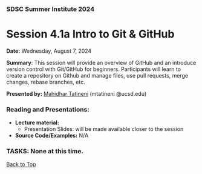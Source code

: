### SDSC Summer Institute 2024
# Session 4.1a Intro to Git & GitHub

**Date:** Wednesday, August 7, 2024

**Summary**: This session will provide an overview of GitHub and an introduce version control with Git/GitHub for beginners. Participants will learn to create a repository on Github and manage files, use pull requests, merge changes, rebase branches, etc.

**Presented by:** [Mahidhar Tatineni](https://www.sdsc.edu/research/researcher_spotlight/tatineni_mahidhar.html) (mtatineni @ucsd.edu) 

### Reading and Presentations:
* **Lecture material:**
   * Presentation Slides: will be made available closer to the session
* **Source Code/Examples:** N/A

### TASKS: None at this time.

[Back to Top](#top)
